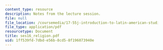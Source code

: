 ```yaml
---
content_type: resource
description: Notes from the lecture session.
file: null
file_location: /coursemedia/17-55j-introduction-to-latin-american-studies-fall-2006/1ff539fd7dbde56b8cd58f196073940e_ses16_religion.pdf
file_type: application/pdf
resourcetype: Document
title: ses16_religion.pdf
uid: 1ff539fd-7dbd-e56b-8cd5-8f196073940e
---
```

